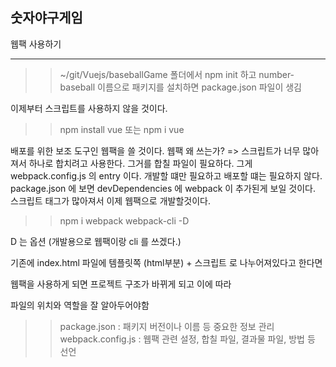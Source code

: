 ## 숫자야구게임
웹팩 사용하기 
___

>> ~/git/Vuejs/baseballGame 폴더에서 npm init 하고 number-baseball 이름으로 패키지를 설치하면 package.json 파일이 생김


이제부터 스크립트를 사용하지 않을 것이다.
>> npm install vue 또는 npm i vue

배포를 위한 보조 도구인 웹팩을 쓸 것이다. 
웹팩 왜 쓰는가? => 스크립트가 너무 많아져서 하나로 합치려고 사용한다.
그거를 합칠 파일이 필요하다. 그게 webpack.config.js 의 entry 이다.
개발할 떄만 필요하고 배포할 떄는 필요하지 않다. 
package.json 에 보면 devDependencies 에 webpack 이 추가된게 보일 것이다.
스크립트 태그가 많아져서 이제 웹팩으로 개발할것이다.

>> npm i webpack webpack-cli -D

D 는 옵션 (개발용으로 웹팩이랑 cli 를 쓰겠다.)

기존에 index.html 파일에 템플릿쪽 (html부분) + 스크립트 로 나누어져있다고 한다면

웹팩을 사용하게 되면 프로젝트 구조가 바뀌게 되고 이에 따라

파일의 위치와 역할을 잘 알아두어야함


>> package.json : 패키지 버전이나 이름 등 중요한 정보 관리
>> webpack.config.js : 웹팩 관련 설정, 합칠 파일, 결과물 파일, 방법 등 선언




